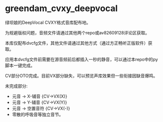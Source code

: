 # greendam_cvxy_deepvocal
绿坝娘的DeepVocal CVXY格式音库配布地。

为规避版权问题，音频文件请通过其他两个repo或av82609128评论区获取。

本库仅配布dvcfg文件，其他文件请通过其他方式（通过方正畅听正版软件）获取。

应用本dvcfg文件前需要在源音频前后都插入一秒的静音，可以通过本repo中的py脚本一键完成。

CV部分OTO完成。目前VX部分缺失，可以预览声库效果但一些衔接因缺音爆鸣。

未完成部分:

- 元音 -> X-辅音 {CV->VX(X)}
- 元音 -> Y-辅音 {CV->VX(Y)}
- 元音 -> 空置音符 {CV->VX(-)}
- 零散的呼吸音等独立音节。
